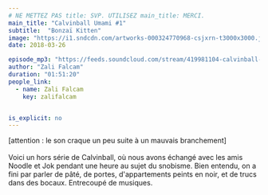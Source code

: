 ```yaml
---
# NE METTEZ PAS title: SVP. UTILISEZ main_title: MERCI.
main_title: "Calvinball Umami #1"
subtitle:  "Bonzaï Kitten"
image: "https://i1.sndcdn.com/artworks-000324770968-csjxrn-t3000x3000.jpg"
date: 2018-03-26

episode_mp3: "https://feeds.soundcloud.com/stream/419981104-calvinball-radio-calvinball-umami-1-bonzai-kitten.mp3"
author: "Zali Falcam"
duration: "01:51:20"
people_link: 
  - name: Zali Falcam
    key: zalifalcam


is_explicit: no
---
```


<PodcastHeader/>

<!-- ECRIRE LA DESCRIPTION DE L'EPISODE SOUS CETTE LIGNE -->
[attention : le son craque un peu suite à un mauvais branchement]<br><br>Voici un hors série de Calvinball, où nous avons échangé avec les amis Noodle et Jok pendant une heure au sujet du snobisme. Bien entendu, on a fini par parler de pâté, de portes, d'appartements peints en noir, et de trucs dans des bocaux. Entrecoupé de musiques.

